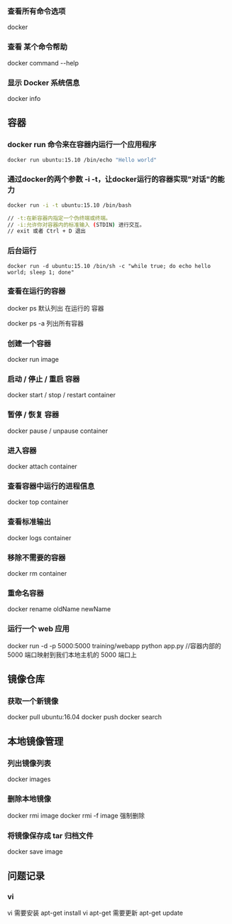 
### 查看所有命令选项
docker

### 查看 某个命令帮助
docker command --help

### 显示 Docker 系统信息
docker info


##  容器

### docker run 命令来在容器内运行一个应用程序
```bash
docker run ubuntu:15.10 /bin/echo "Hello world"
```

### 通过docker的两个参数 -i -t，让docker运行的容器实现"对话"的能力
```bash
docker run -i -t ubuntu:15.10 /bin/bash

// -t:在新容器内指定一个伪终端或终端。
// -i:允许你对容器内的标准输入 (STDIN) 进行交互。
// exit 或者 Ctrl + D 退出

```

### 后台运行
```
docker run -d ubuntu:15.10 /bin/sh -c "while true; do echo hello world; sleep 1; done"

```

### 查看在运行的容器
docker ps
默认列出 在运行的 容器

docker ps -a 
列出所有容器

### 创建一个容器
docker run  image

### 启动 / 停止 / 重启 容器
docker start / stop / restart container

### 暂停 / 恢复 容器
docker pause / unpause container

 
### 进入容器
docker attach container

### 查看容器中运行的进程信息
docker top container

### 查看标准输出
docker logs container

### 移除不需要的容器
docker rm  container

### 重命名容器
docker rename oldName  newName


### 运行一个 web 应用

docker run -d -p 5000:5000 training/webapp python app.py
//容器内部的 5000 端口映射到我们本地主机的 5000 端口上


## 镜像仓库

### 获取一个新镜像
docker pull ubuntu:16.04
docker push 
docker search


## 本地镜像管理

### 列出镜像列表
docker images

### 删除本地镜像
docker rmi image
docker rmi -f image 强制删除

### 将镜像保存成 tar 归档文件
docker save image


## 问题记录

### vi 
vi 需要安装
apt-get install vi
apt-get 需要更新
apt-get update